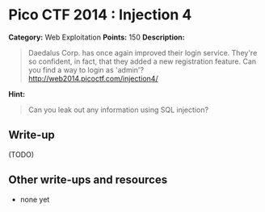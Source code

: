 # Pico CTF 2014 : Injection 4

**Category:** Web Exploitation
**Points:** 150
**Description:**

>Daedalus Corp. has once again improved their login service. They're so confident, in fact, that they added a new registration feature. Can you find a way to login as 'admin'?
 http://web2014.picoctf.com/injection4/

**Hint:**
>Can you leak out any information using SQL injection?

## Write-up

(TODO)

## Other write-ups and resources

* none yet
